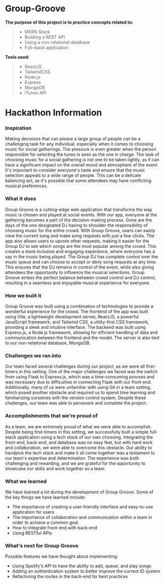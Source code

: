 # Group-Groove

**The purpose of this project is to practice concepts related to:**
> - MERN Stack
> - Building a REST API
> - Using a non-relational database
> - Full-stack application

**Tools used:**
> - ReactJS
> - TailwindCSS
> - Node.js
> - Express
> - MongoDB
> - iTunes API

# Hackathon Information

### Inspiration
Making decisions that can please a large group of people can be a challenging task for any individual, especially when it comes to choosing music for social gatherings. The pressure is even greater when the person responsible for selecting the tunes is seen as the one in charge. The task of choosing music for a social gathering is not one to be taken lightly, as it can have a significant impact on the overall mood and atmosphere of the event. It's important to consider everyone's taste and ensure that the music selection appeals to a wide range of people. This can be a delicate balancing act, as it's possible that some attendees may have conflicting musical preferences.

### What it does
Group Groove is a cutting-edge web application that transforms the way music is chosen and played at social events. With our app, everyone at the gathering becomes a part of the decision-making process. Gone are the days of the one designated DJ having to shoulder the responsibility of choosing music for the entire crowd. With Group Groove, users can easily view the current song and make song requests with just a few clicks. The app also allows users to upvote other requests, making it easier for the Group DJ to see which songs are the most popular among the crowd. This creates a more inclusive and engaging experience, where everyone has a say in the music being played. The Group DJ has complete control over the music queue and can choose to accept or deny song requests at any time. This ensures that the DJ remains in control of the event, while also giving attendees the opportunity to influence the musical selections. Group Groove strikes the perfect balance between crowd control and DJ control, resulting in a seamless and enjoyable musical experience for everyone.

### How we built it
Group Groove was built using a combination of technologies to provide a wonderful experience for the crowd. The frontend of the app was built using Vite, a lightweight development server, ReactJS, a powerful JavaScript framework, and Tailwind CSS, a utility-first CSS framework, providing a sleek and intuitive interface. The backend was built using Express.js, a Node.js framework, allowing for efficient handling of data and communication between the frontend and the model. The server is also tied to our non-relational database, MongoDB.

### Challenges we ran into
Our team faced several challenges during our project, as we were all first-timers in this setting. One of the major challenges we faced was the switch from using Flask to Express.js, which was a time-consuming process and was necessary due to difficulties in connecting Flask with our front end. Additionally, many of us were unfamiliar with using Git in a team setting, which posed another obstacle and required us to spend time learning and familiarizing ourselves with the version control system. Despite these challenges, our team was able to persevere and complete the project.

### Accomplishments that we're proud of
As a team, we are extremely proud of what we were able to accomplish. Despite being first-timers in this setting, we successfully built a simple full-stack application using a tech stack of our own choosing. Integrating the front-end, back-end, and database was no easy feat, but with hard work and collaboration, we were able to overcome this obstacle. Our ability to handpick the tech stack and make it all come together was a testament to our team's expertise and determination. The experience was both challenging and rewarding, and we are grateful for the opportunity to showcase our skills and work together as a team.

### What we learned
We have learned a lot during the development of Group Groove. Some of the key things we have learned include:
- The importance of creating a user-friendly interface and easy-to-use application for users
- The importance of collaboration and communication within a team in order to achieve a common goal.
- How to integrate front-end with back-end
- Using RESTful APIs

### What's next for Group Groove
Possible features we have thought about implementing:
- Using Spotify's API to have the ability to add, queue, and play songs
- Adding an authentication system to better improve the current ID system
- Refactoring the routes in the back-end for best practices
